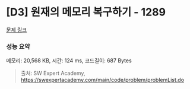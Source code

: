 # [D3] 원재의 메모리 복구하기 - 1289 

[문제 링크](https://swexpertacademy.com/main/code/problem/problemDetail.do?contestProbId=AV19AcoKI9sCFAZN) 

### 성능 요약

메모리: 20,568 KB, 시간: 124 ms, 코드길이: 687 Bytes



> 출처: SW Expert Academy, https://swexpertacademy.com/main/code/problem/problemList.do